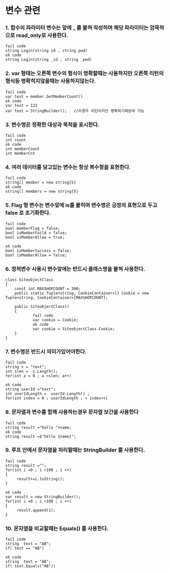 # 변수 관련

### 1. 함수의 파라미터 변수는 앞에 _ 를 붙혀 작성하며 해당 파라미터는 암묵적으로 read_only로 사용한다.
```
fail code
string Login(string id , string pwd) 
ok code
string Login(string _id , string _pwd) 
```
### 2. var 형태는 오른쪽 변수의 형식이 명확할때는 사용하지만 오른쪽 리턴의 형식등 명확히지않을때는 사용하지않는다.
```
fail code 
var text = member.GetMemberCount()  
ok code
var text = 123 
var text = StringBuilder();   //이경우 리턴이지만 명확하기때문에 가능 
```
### 3. 변수명은 정확한 대상과 목적을 표시한다.
```
fail code 
int count 
ok code
int memberCount  
int memberCnt 
```
### 4. 여러 데이터를 담고있는 변수는 항상 복수형을 표현한다.
```
fail code
string[] member = new string[5] 
ok code
string[] members = new string[5] 
```

### 5. Flag 형 변수는 변수앞에 is를 붙히며 변수명은 긍정의 표현으로 두고 false 로 초기화한다.
```
fail code
bool memberFlag = false;
bool isMemberFaild = false;
bool isMemberAllow = true;

ok code
bool isMemberSuccess = false;
bool isMemberAllow = false;
```

### 6. 정적변수 사용시 변수앞에는 반드시 클래스명을 붙혀 사용한다.
```
class SiteobjectClass
{
	const int MAXSHOPCOUNT = 300;
	public static Tuple<string, CookieContainer>[] Cookie = new Tuple<string, CookieContainer>[MAXSHOPCOUNT];

	public SiteobjectClass()
	{
            fail code
            var cookie = Cookie; 
            ok code
            var cookie = SiteobjectClass.Cookie; 
	}
}
```
### 7. 변수명은  반드시 의미가있어야한다.
```
fail code
string s = "text";
int slen =  s.Length();
for(int a = 0 ; a <slen; a++)

ok code
string userId ="text";
int userIdLength =  userId.Length() ;
for(int index = 0 ; userIdLength ; < index++)
```
### 8. 문자열과 변수를 함께 사용하는경우 문자열 보간을 사용한다
```
fail code
string result ="hello "+name;
ok code
string result =$"hello {name}";
```
### 9. 루프 안에서 문자열을 처리할때는 StringBuilder 를 사용한다.
```
fail code
string result ="";
for(int i =0 ; i <100 ; i ++)
{
     result+=i.toString();
}

ok code
var result = new StringBuilder();
for(int i =0 ; i <100 ; i ++)
{
     result.append(i);
}
```
### 10. 문자열을 비교할때는 Equals() 를 사용한다.
```
fail code
string  text = "AB";
if( text == "AB") 

ok code
string  text = "AB";
if( text.Equals("AB")) 
```
